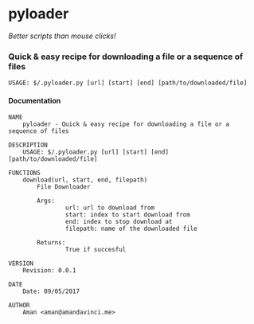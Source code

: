 # pyloader
*Better scripts than mouse clicks!*

### Quick & easy recipe for downloading a file or a sequence of files

```
USAGE: $/.pyloader.py [url] [start] [end] [path/to/downloaded/file]
```

#### Documentation
```
NAME
    pyloader - Quick & easy recipe for downloading a file or a sequence of files

DESCRIPTION
    USAGE: $/.pyloader.py [url] [start] [end] [path/to/downloaded/file]

FUNCTIONS
    download(url, start, end, filepath)
        File Downloader
        
        Args:
                url: url to download from
                start: index to start download from
                end: index to stop download at
                filepath: name of the downloaded file
        
        Returns:
                True if succesful

VERSION
    Revision: 0.0.1

DATE
    Date: 09/05/2017

AUTHOR
    Aman <aman@amandavinci.me>
```